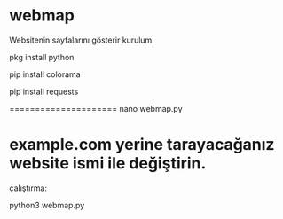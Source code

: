 # webmap
Websitenin sayfalarını gösterir 
kurulum:

pkg install python 

pip install colorama 

pip install requests

=====================
nano webmap.py

example.com yerine tarayacağanız website ismi ile değiştirin.
=====================

çalıştırma:

python3 webmap.py
